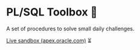 # PL/SQL Toolbox :hammer:
 A set of procedures to solve small daily challenges.
 
 [Live sandbox (apex.oracle.com)](https://apex.oracle.com/pls/apex/r/plsql-toolbox/pl-sql-toolbox/) :hourglass_flowing_sand:
